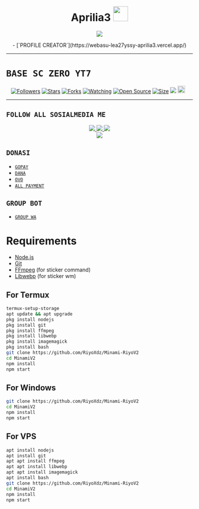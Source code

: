 <h1 align="center">Aprilia3 <img src="https://user-images.githubusercontent.com/1303154/88677602-1635ba80-d120-11ea-84d8-d263ba5fc3c0.gif" width="40px" alt=""><br></h1>
<p align="center">
<img src="https://telegra.ph/file/4a277a5eb76602b5d47d4.jpg" />
</p>

<p align="center">
- [`PROFILE CREATOR`](https://webasu-lea27yssy-aprilia3.vercel.app/)
</p>

------

# ```BASE SC ZERO YT7```
<p align="center">
<a href="https://github.com/Aprilia3/followers"><img title="Followers" src="https://img.shields.io/github/followers/Aprilia3?color=red&style=flat-square"></a>
<a href="https://github.com/Aprilia3/Loli-MD/stargazers/"><img title="Stars" src="https://img.shields.io/github/stars/Aprilia3/Loli-MD?color=blue&style=flat-square"></a>
<a href="https://github.com/Aprilia3/Loli-MD/network/members"><img title="Forks" src="https://img.shields.io/github/forks/Aprilia3/Loli-MD?color=red&style=flat-square"></a>
<a href="https://github.com/Aprilia3/Loli-MD/watchers"><img title="Watching" src="https://img.shields.io/github/watchers/Aprilia3/Loli-MD?label=Watchers&color=blue&style=flat-square"></a>
<a href="https://github.com/Aprilia3/Loli-MD"><img title="Open Source" src="https://badges.frapsoft.com/os/v2/open-source.svg?v=103"></a>
<a href="https://github.com/Aprilia3/Loli-MD/"><img title="Size" src="https://img.shields.io/github/repo-size/Aprilia3/Loli-MD?style=flat-square&color=green"></a>
<a href="https://hits.seeyoufarm.com"><img src="https://hits.seeyoufarm.com/api/count/incr/badge.svg?url=https%3A%2F%2Fgithub.com%2FAprilia3%2FLoli-MD&count_bg=%2379C83D&title_bg=%23555555&icon=probot.svg&icon_color=%2300FF6D&title=hits&edge_flat=false"/></a>
<a href="https://github.com/Aprilia3/Loli-MD/graphs/commit-activity"><img height="20" src="https://img.shields.io/badge/Maintained%3F-yes-green.svg"></a>&nbsp;&nbsp;
</p>
<p align='center'>
    </p>

-------

## ```FOLLOW ALL SOSIALMEDIA ME```
<p align="center">
<a href="https://instagram.com/riyoxdz"><img src="https://img.shields.io/badge/Instagram-E4405F?style=for-the-badge&logo=instagram&logoColor=white"/> 
<a href="https://wa.me/6281223918622"><img src="https://img.shields.io/badge/WhatsApp-25D366?style=for-the-badge&logo=whatsapp&logoColor=white" />
<a href="https://www.youtube.com/c/RIYOXDZ"><img src="https://img.shields.io/badge/YouTube BOT INDO-ff0000?style=for-the-badge&logo=youtube&logoColor=ff000000&link=https://www.youtube.com/c/RIYOXDZ" /><br>
<a href="https://tiktok.com/@riyoxdz"><img src="https://img.shields.io/badge/Tiktok prii-black?style=for-the-badge&logo=tiktok&logoColor=ff000000&link=https://tiktok.com/@riyoxdz" /></a>
</p>

## ```DONASI```

- [`GOPAY`](https://bit.ly/3JoJDHX)
- [`DANA`](https://bit.ly/3JnFTGs)
- [`OVO`](https://bit.ly/3toURGw)
- [`ALL PAYMENT`](https://bit.ly/3N5PvIk)

## ```GROUP BOT```

- [`GROUP WA`](https://chat.whatsapp.com/KglIECrtEuJ3yBPo0S5cDR)

# Requirements
* [Node.js](https://nodejs.org/en/)
* [Git](https://git-scm.com/downloads)
* [FFmpeg](https://www.gyan.dev/ffmpeg/builds/) (for sticker command)
* [Libwebp](https://developers.google.com/speed/webp/download) (for sticker wm)

## For Termux
```bash
termux-setup-storage
apt update && apt upgrade
pkg install nodejs
pkg install git 
pkg install ffmpeg
pkg install libwebp 
pkg install imagemagick
pkg install bash
git clone https://github.com/RiyoXdz/Minami-RiyoV2
cd MinamiV2
npm install
npm start
```
## For Windows
```bash
git clone https://github.com/RiyoXdz/Minami-RiyoV2
cd MinamiV2
npm install
npm start
```
## For VPS
```bash
apt install nodejs 
apt install git 
apt apt install ffmpeg 
apt apt install libwebp 
apt apt install imagemagick
apt install bash
git clone https://github.com/RiyoXdz/Minami-RiyoV2
cd MinamiV2
npm install
npm start
```

